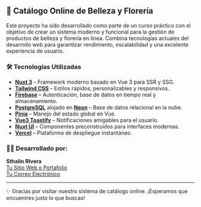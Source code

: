 ## 🌸 Catálogo Online de Belleza y Florería

Este proyecto ha sido desarrollado como parte de un curso práctico con el objetivo de crear un sistema moderno y funcional para la gestión de productos de belleza y florería en línea. Combina tecnologías actuales del desarrollo web para garantizar rendimiento, escalabilidad y una excelente experiencia de usuario.

### 🛠️ Tecnologías Utilizadas

- **[Nuxt 3](https://nuxt.com/)** – Framework moderno basado en Vue 3 para SSR y SSG.
- **[Tailwind CSS](https://tailwindcss.com/)** – Estilos rápidos, personalizables y responsivos.
- **[Firebase](https://firebase.google.com/)** – Autenticación, base de datos en tiempo real y almacenamiento.
- **[PostgreSQL](https://www.postgresql.org/)** alojado en **[Neon](https://neon.tech/)** – Base de datos relacional en la nube.
- **[Pinia](https://pinia.vuejs.org/)** – Manejo del estado global en Vue.
- **[Vue3 Toastify](https://vue3-toastify.js-bridge.com/)** – Notificaciones amigables para el usuario.
- **[Nuxt UI](https://ui.nuxt.com/)** – Componentes preconstruidos para interfaces modernas.
- **[Vercel](https://vercel.com/)** – Plataforma de despliegue instantáneo.

### 👨‍💻 Desarrollado por:

**Sthalin RIvera**  
[Tu Sitio Web o Portafolio](https://sthalin.vercel.app)  
[Tu Correo Electrónico](sthalin.11@gmail.com)

---

✨ Gracias por visitar nuestro sistema de catálogo online. ¡Esperamos que encuentres justo lo que buscas!
